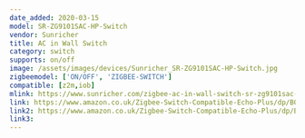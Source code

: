 ```yaml
---
date_added: 2020-03-15
model: SR-ZG9101SAC-HP-Switch
vendor: Sunricher
title: AC in Wall Switch
category: switch
supports: on/off
image: /assets/images/devices/Sunricher_SR-ZG9101SAC-HP-Switch.jpg
zigbeemodel: ['ON/OFF', 'ZIGBEE-SWITCH']
compatible: [z2m,iob]
mlink: https://www.sunricher.com/zigbee-ac-in-wall-switch-sr-zg9101sac-hp-switch.html
link: https://www.amazon.co.uk/Zigbee-Switch-Compatible-Echo-Plus/dp/B07XJRBJXT/
link2: https://www.amazon.co.uk/Zigbee-Switch-Compatible-Echo-Plus/dp/B07XJRBJXT
link3: 
---
```

